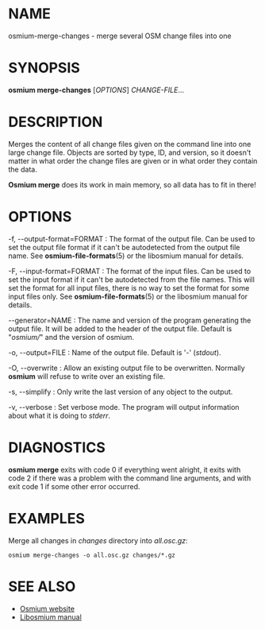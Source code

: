 
# NAME

osmium-merge-changes - merge several OSM change files into one


# SYNOPSIS

**osmium merge-changes** \[*OPTIONS*\] *CHANGE-FILE*...


# DESCRIPTION

Merges the content of all change files given on the command line into one large
change file. Objects are sorted by type, ID, and version, so it doesn't matter
in what order the change files are given or in what order they contain the data.

**Osmium merge** does its work in main memory, so all data has to fit in there!


# OPTIONS

-f, --output-format=FORMAT
:   The format of the output file. Can be used to set the output file format
    if it can't be autodetected from the output file name.
    See **osmium-file-formats**(5) or the libosmium manual for details.

-F, --input-format=FORMAT
:   The format of the input files. Can be used to set the input format if it
    can't be autodetected from the file names. This will set the format for
    all input files, there is no way to set the format for some input files
    only. See **osmium-file-formats**(5) or the libosmium manual for details.

--generator=NAME
:   The name and version of the program generating the output file. It will be
    added to the header of the output file. Default is "*osmium/*" and the version
    of osmium.

-o, --output=FILE
:   Name of the output file. Default is '-' (*stdout*).

-O, --overwrite
:   Allow an existing output file to be overwritten. Normally **osmium** will
    refuse to write over an existing file.

-s, --simplify
:   Only write the last version of any object to the output.

-v, --verbose
:   Set verbose mode. The program will output information about what it is
    doing to *stderr*.


# DIAGNOSTICS

**osmium merge** exits with code 0 if everything went alright, it exits
with code 2 if there was a problem with the command line arguments,
and with exit code 1 if some other error occurred.


# EXAMPLES

Merge all changes in *changes* directory into *all.osc.gz*:

    osmium merge-changes -o all.osc.gz changes/*.gz


# SEE ALSO

* [Osmium website](http://osmcode.org/osmium)
* [Libosmium manual](http://osmcode.org/libosmium/manual/libosmium-manual.html)

